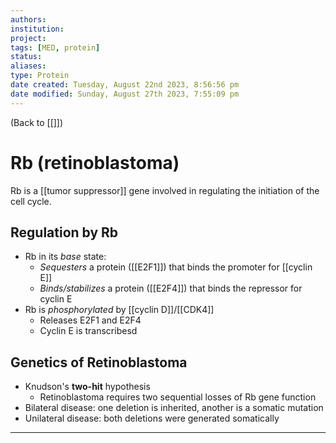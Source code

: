 ```yaml
---
authors: 
institution: 
project: 
tags: [MED, protein]
status: 
aliases: 
type: Protein
date created: Tuesday, August 22nd 2023, 8:56:56 pm
date modified: Sunday, August 27th 2023, 7:55:09 pm
---
```


(Back to [[]])

# Rb (retinoblastoma)

Rb is a [[tumor suppressor]] gene involved in regulating the initiation of the cell cycle.
## Regulation by Rb
- Rb in its _base_ state:
	- _Sequesters_ a protein ([[E2F1]]) that binds the promoter for [[cyclin E]]
	- _Binds/stabilizes_ a protein ([[E2F4]]) that binds the repressor for cyclin E
- Rb is _phosphorylated_ by [[cyclin D]]/[[CDK4]]
	- Releases E2F1 and E2F4
	- Cyclin E is transcribesd
## Genetics of Retinoblastoma
- Knudson's **two-hit** hypothesis
	- Retinoblastoma requires two sequential losses of Rb gene function
- Bilateral disease: one deletion is inherited, another is a somatic mutation
- Unilateral disease: both deletions were generated somatically

---
